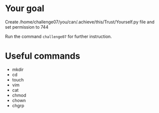 

# Your goal
Create /home/challenge07/you/can/.achieve/this/Trust/Yourself.py file and set permission to 744

Run the command `challenge07` for further instruction.


# Useful commands
- mkdir
- cd
- touch
- vim
- cat 
- chmod
- chown
- chgrp
